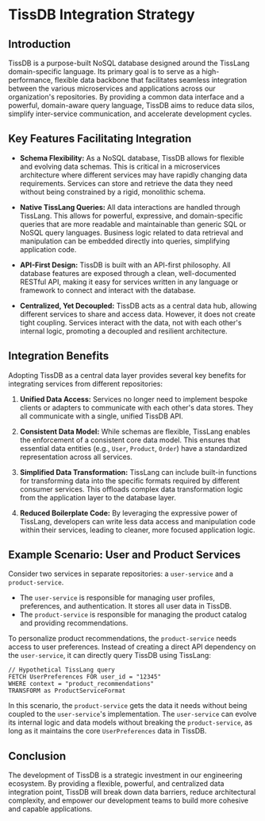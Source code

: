 # TissDB Integration Strategy

## Introduction

TissDB is a purpose-built NoSQL database designed around the TissLang domain-specific language. Its primary goal is to serve as a high-performance, flexible data backbone that facilitates seamless integration between the various microservices and applications across our organization's repositories. By providing a common data interface and a powerful, domain-aware query language, TissDB aims to reduce data silos, simplify inter-service communication, and accelerate development cycles.

## Key Features Facilitating Integration

*   **Schema Flexibility:** As a NoSQL database, TissDB allows for flexible and evolving data schemas. This is critical in a microservices architecture where different services may have rapidly changing data requirements. Services can store and retrieve the data they need without being constrained by a rigid, monolithic schema.

*   **Native TissLang Queries:** All data interactions are handled through TissLang. This allows for powerful, expressive, and domain-specific queries that are more readable and maintainable than generic SQL or NoSQL query languages. Business logic related to data retrieval and manipulation can be embedded directly into queries, simplifying application code.

*   **API-First Design:** TissDB is built with an API-first philosophy. All database features are exposed through a clean, well-documented RESTful API, making it easy for services written in any language or framework to connect and interact with the database.

*   **Centralized, Yet Decoupled:** TissDB acts as a central data hub, allowing different services to share and access data. However, it does not create tight coupling. Services interact with the data, not with each other's internal logic, promoting a decoupled and resilient architecture.

## Integration Benefits

Adopting TissDB as a central data layer provides several key benefits for integrating services from different repositories:

1.  **Unified Data Access:** Services no longer need to implement bespoke clients or adapters to communicate with each other's data stores. They all communicate with a single, unified TissDB API.

2.  **Consistent Data Model:** While schemas are flexible, TissLang enables the enforcement of a consistent core data model. This ensures that essential data entities (e.g., `User`, `Product`, `Order`) have a standardized representation across all services.

3.  **Simplified Data Transformation:** TissLang can include built-in functions for transforming data into the specific formats required by different consumer services. This offloads complex data transformation logic from the application layer to the database layer.

4.  **Reduced Boilerplate Code:** By leveraging the expressive power of TissLang, developers can write less data access and manipulation code within their services, leading to cleaner, more focused application logic.

## Example Scenario: User and Product Services

Consider two services in separate repositories: a `user-service` and a `product-service`.

*   The `user-service` is responsible for managing user profiles, preferences, and authentication. It stores all user data in TissDB.
*   The `product-service` is responsible for managing the product catalog and providing recommendations.

To personalize product recommendations, the `product-service` needs access to user preferences. Instead of creating a direct API dependency on the `user-service`, it can directly query TissDB using TissLang:

```tisslang
// Hypothetical TissLang query
FETCH UserPreferences FOR user_id = "12345"
WHERE context = "product_recommendations"
TRANSFORM as ProductServiceFormat
```

In this scenario, the `product-service` gets the data it needs without being coupled to the `user-service`'s implementation. The `user-service` can evolve its internal logic and data models without breaking the `product-service`, as long as it maintains the core `UserPreferences` data in TissDB.

## Conclusion

The development of TissDB is a strategic investment in our engineering ecosystem. By providing a flexible, powerful, and centralized data integration point, TissDB will break down data barriers, reduce architectural complexity, and empower our development teams to build more cohesive and capable applications.
